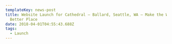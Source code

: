 ```yaml
---
templateKey: news-post
title: Website Launch for Cathedral — Ballard, Seattle, WA — Make the World a
  Better Place
date: 2018-04-01T04:55:43.688Z
tags:
  - Launch
---
```

